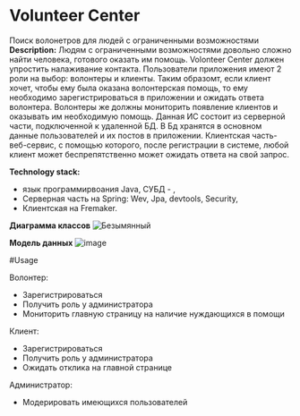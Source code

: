 # Volunteer Center
Поиск волонетров для людей с ограниченными возможностями
**Description:** Людям с ограниченными возможностями довольно сложно найти человека, готового оказать им помощь. Volonteer Center должен упростить налаживание контакта. Пользователи приложения имеют 2 роли на выбор: волонтеры и клиенты. Таким образомт, если клиент хочет, чтобы ему была оказана волонтерская помощь, то ему необходимо зарегистрироваться в приложении и ожидать ответа волонтера. Волонтеры же должны мониторить появление клиентов и оказывать им необходимую помощь. Данная ИС состоит из серверной части, подключенной к удаленной БД. В Бд хранятся в основном данные пользователей и их постов в приложении. Клиентская часть- веб-сервис, с помощью которого, после регистрации в системе, любой клиент может беспрепятственно может ожидать ответа на свой запрос.

**Technology stack:**
 - язык программирвоания Java, СУБД - ,
 - Серверная часть на Spring: Wev, Jpa, devtools, Security,
 - Клиентская на Fremaker.

**Диаграмма классов**
![Безымянный](https://github.com/Steals0000/volunteer_Center/assets/35381839/163dfeae-cac4-483e-9cbb-345f2617879a)

**Модель данных**
![image](https://github.com/Steals0000/volunteer_Center/assets/35381839/557ba8ce-595c-4f80-9af6-2f5cba7068c7)

#Usage

Волонтер:
 - Зарегистрироваться
 - Получить роль у администратора
 - Мониторить главную страницу на наличие нуждающихся в помощи

Клиент:
 - Зарегистрироваться
 - Получить роль у администратора
 - Ожидать отклика на главной странице

Администратор:
 - Модерировать имеющихся пользователей
